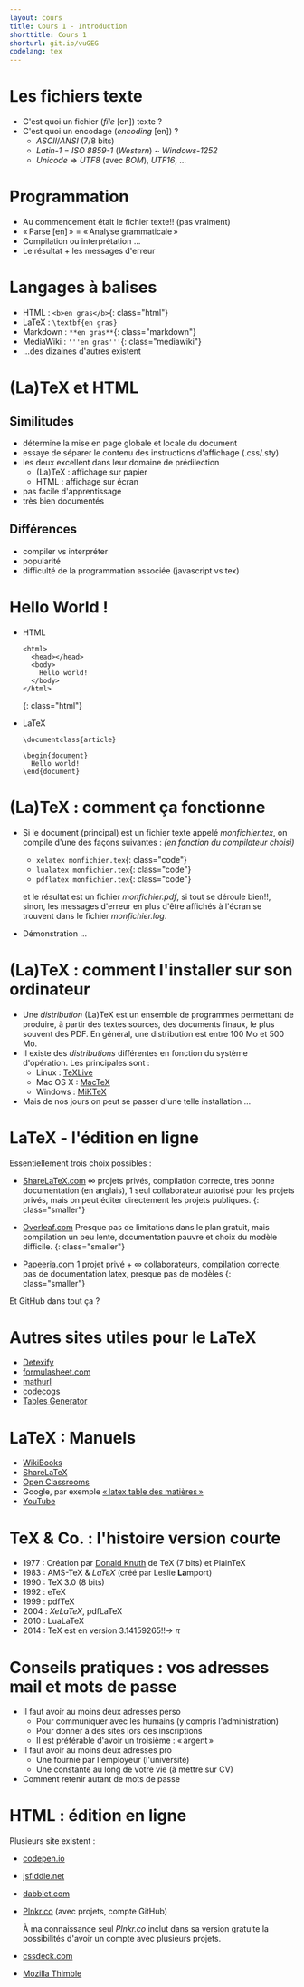 ```yaml
---
layout: cours
title: Cours 1 - Introduction
shorttitle: Cours 1
shorturl: git.io/vuGEG
codelang: tex
---
```


# Les fichiers texte

- C'est quoi un fichier (_file_ [en]) texte ?
- C'est quoi un encodage (_encoding_ [en]) ?
  + _ASCII_/_ANSI_ (7/8 bits)
  + _Latin-1_ = _ISO 8859-1_ (_Western_) ~ _Windows-1252_
  + _Unicode_ => _UTF8_ (avec _BOM_), _UTF16_, ...

# Programmation

- Au commencement était le fichier texte!! (pas vraiment)
- « Parse [en] » = « Analyse grammaticale »
- Compilation ou interprétation ...
- Le résultat + les messages d'erreur

# Langages à balises

- HTML : `<b>en gras</b>`{: class="html"}
- LaTeX : `\textbf{en gras}`
- Markdown : `**en gras**`{: class="markdown"}
- MediaWiki : `'''en gras'''`{: class="mediawiki"}
- ...des dizaines d'autres existent

# (La)TeX et HTML

## Similitudes

- détermine la mise en page globale et locale du document
- essaye de séparer le contenu des instructions d'affichage (.css/.sty)
- les deux excellent dans leur domaine de prédilection
  + (La)TeX : affichage sur papier
  + HTML : affichage sur écran
- pas facile d'apprentissage
- très bien documentés

## Différences

- compiler vs interpréter
- popularité
- difficulté de la programmation associée (javascript vs tex)

# Hello World !

- HTML [ ](gist://5c2ec2f3ec41b3a1b53f)

  ~~~~~~
  <html>
    <head></head>
    <body>
      Hello world!
    </body>
  </html>
  ~~~~~~
  {: class="html"}

- LaTeX [ ](gist://11bc70d9566efc501ff3/hello_world.tex)
 
  ~~~~~~
  \documentclass{article}

  \begin{document}
    Hello world!
  \end{document}
  ~~~~~~

# (La)TeX : comment ça fonctionne

- Si le document (principal) est un fichier texte appelé _monfichier.tex_, on compile d'une des façons suivantes : 
_(en fonction du compilateur choisi)_
  - `xelatex monfichier.tex`{: class="code"}
  - `lualatex monfichier.tex`{: class="code"}
  - `pdflatex monfichier.tex`{: class="code"}

  et le résultat est un fichier _monfichier.pdf_, si tout se déroule bien!!,
  sinon, les messages d'erreur en plus d'être affichés à l'écran se trouvent dans le fichier _monfichier.log_.

- Démonstration ...

# (La)TeX : comment l'installer sur son ordinateur

- Une _distribution_ (La)TeX est un ensemble de programmes permettant de produire, à partir des textes sources, des documents finaux, le plus souvent des PDF. En général, une distribution est entre 100 Mo et 500 Mo.
- Il existe des _distributions_ différentes en fonction du système d'opération. Les principales sont :
  * Linux : [TeXLive](http://fr.wikipedia.org/wiki/TeX_Live)
  * Mac OS X : [MacTeX](http://fr.wikipedia.org/wiki/MacTeX)
  * Windows : [MiKTeX](https://fr.wikipedia.org/wiki/MiKTeX)
- Mais de nos jours on peut se passer d'une telle installation ...

# LaTeX - l'édition en ligne

Essentiellement trois choix possibles :

- [ShareLaTeX.com](https://fr.sharelatex.com?r=3eb5cc58&rm=d&rs=b)
  ∞ projets privés, compilation correcte, très bonne documentation (en anglais), 1 seul collaborateur autorisé pour les projets privés, mais on peut éditer directement les projets publiques.
  {: class="smaller"}

- [Overleaf.com](http://www.overleaf.com/)
  Presque pas de limitations dans le plan gratuit, mais compilation un peu lente, documentation pauvre et choix du modèle difficile.
  {: class="smaller"}

- [Papeeria.com](http://www.papeeria.com/)
  1 projet privé + ∞ collaborateurs, compilation correcte, pas de documentation latex, presque pas de modèles
  {: class="smaller"}

Et GitHub dans tout ça ?

# Autres sites utiles pour le LaTeX

- [Detexify](http://detexify.kirelabs.org)
- <a href="http://formulasheet.com/#r|ed">formulasheet.com</a>
- [mathurl](http://mathurl.com)
- [codecogs](http://www.codecogs.com/latex/eqneditor.php?lang=fr-fr)
- [Tables Generator](http://www.tablesgenerator.com/)

# LaTeX : Manuels

- [WikiBooks](http://fr.wikibooks.org/wiki/LaTeX)
- [ShareLaTeX](https://fr.sharelatex.com/learn)
- [Open Classrooms](http://openclassrooms.com/courses/redigez-des-documents-de-qualite-avec-latex?status=published)
- Google, par exemple [« latex table des matières »](https://www.google.fr/search?q=latex+table+des+mati%C3%A8res)
- [YouTube](https://www.youtube.com/playlist?list=PLF5D1F10DAA072E4E)

# TeX & Co. : l'histoire version courte

- 1977 : Création par [Donald Knuth](http://fr.wikipedia.org/wiki/Donald_Knuth) de TeX (7 bits) et PlainTeX
- 1983 : AMS-TeX & _LaTeX_ (créé par Leslie **La**mport)
- 1990 : TeX 3.0 (8 bits)
- 1992 : eTeX
- 1999 : pdfTeX
- 2004 : _XeLaTeX_, pdfLaTeX
- 2010 : LuaLaTeX
- 2014 : TeX est en version 3.14159265!!_→ π_

# Conseils pratiques : vos adresses mail et mots de passe

- Il faut avoir au moins deux adresses perso
  + Pour communiquer avec les humains (y compris l'administration)
  + Pour donner à des sites lors des inscriptions
  + Il est préférable d'avoir un troisième : « argent »
- Il faut avoir au moins deux adresses pro
  + Une fournie par l'employeur (l'université)
  + Une constante au long de votre vie (à mettre sur CV)
- Comment retenir autant de mots de passe

# HTML : édition en ligne

Plusieurs site existent :

- [codepen.io](http://codepen.io)
- [jsfiddle.net](http://jsfiddle.net/)
- [dabblet.com](http://dabblet.com/)
- [Plnkr.co](http://plnkr.co/) (avec projets, compte GitHub)

  À ma connaissance seul _Plnkr.co_ inclut dans sa version gratuite la possibilités d'avoir un compte avec plusieurs projets.

- [cssdeck.com](http://cssdeck.com/)
- [Mozilla Thimble](https://thimble.webmaker.org/fr/)

